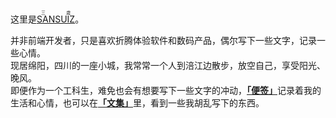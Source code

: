 这里是[<ruby>SANSUIZ<rp>(</rp><rt>三歳</rt><rp>)</rp></ruby>](https://buyivi.xyz/)。

并非前端开发者，只是喜欢折腾体验软件和数码产品，偶尔写下一些文字，记录一些心情。<br>
现居绵阳，四川的一座小城，我常常一个人到涪江边散步，放空自己，享受阳光、晚风。<br>
即便作为一个工科生，难免也会有想要写下一些文字的冲动，[**「便签」**](https://buyivi.xyz/blog/)记录着我的生活和心情，也可以在[**「文集」**](https://buyivi.xyz/wenji/)里，看到一些我胡乱写下的东西。